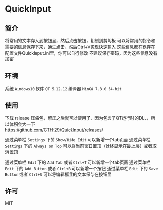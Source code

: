 # QuickInput

## 简介

将常用的文本存入到按钮里，然后点击按钮，复制到剪切板
可以将常用的指令和需要的信息保存下来，通过点击，然后Ctrl+V实现快速输入
这些信息都在保存在配置文件QuickInput.ini里，你可以自行修改
不建议保存密码，因为这些信息没有加密

## 环境

系统 `Windows10`
软件 `QT 5.12.12`
编译器 `MinGW 7.3.0 64-bit`

## 使用

下载 release 压缩包，解压之后就可以使用了，因为包含了QT运行时的DLL，所以体积会大一下  
<https://github.com/CTH-29/QuickInput/releases/>

通过菜单栏 `Settings` 下的 `Show/Hide Edit` 可以新增一个tab页面
通过菜单栏 `Settings` 下的 `Always on Top` 可以将当前窗口置顶（始终显示在最上层）或者取消置顶

通过菜单栏 `Edit` 下的 `Add Tab` 或者 `Ctrl+T` 可以新增一个tab页面
通过菜单栏 `Edit` 下的 `Add Button` 或者 `Ctrl+B` 可以新增一个按钮
通过菜单栏 `Edit` 下的 `Save Button` 或者 `Ctrl+S` 可以将编辑框里的文本保存在按钮里

## 许可

MIT